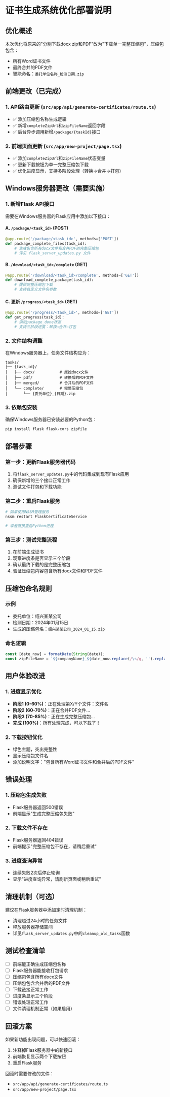 # 证书生成系统优化部署说明

## 优化概述

本次优化将原来的"分别下载docx zip和PDF"改为"下载单一完整压缩包"，压缩包包含：
- 所有Word证书文件
- 最终合并的PDF文件
- 智能命名：`委托单位名称_检测日期.zip`

## 前端更改（已完成）

### 1. API路由更新 (`src/app/api/generate-certificates/route.ts`)
- ✅ 添加压缩包名称生成逻辑
- ✅ 新增`completeZipUrl`和`zipFileName`返回字段
- ✅ 后台异步调用新增`/package/{taskId}`接口

### 2. 前端页面更新 (`src/app/new-project/page.tsx`)
- ✅ 添加`completeZipUrl`和`zipFileName`状态变量
- ✅ 更新下载按钮为单一完整压缩包下载
- ✅ 优化进度显示，支持多阶段处理（转换→合并→打包）

## Windows服务器更改（需要实施）

### 1. 新增Flask API接口

需要在Windows服务器的Flask应用中添加以下接口：

#### A. `/package/<task_id>` (POST)
```python
@app.route('/package/<task_id>', methods=['POST'])
def package_complete_files(task_id):
    # 生成包含所有docx文件和合并PDF的完整压缩包
    # 详见 flask_server_updates.py 文件
```

#### B. `/download/<task_id>/complete` (GET)
```python
@app.route('/download/<task_id>/complete', methods=['GET'])
def download_complete_package(task_id):
    # 提供完整压缩包下载
    # 支持自定义文件名参数
```

#### C. 更新 `/progress/<task_id>` (GET)
```python
@app.route('/progress/<task_id>', methods=['GET'])
def get_progress(task_id):
    # 添加package_done状态
    # 支持三阶段进度：转换→合并→打包
```

### 2. 文件结构调整

在Windows服务器上，任务文件结构应为：
```
tasks/
├── {task_id}/
│   ├── docx/           # 原始docx文件
│   ├── pdf/            # 转换后的PDF文件
│   ├── merged/         # 合并后的PDF文件
│   └── complete/       # 完整压缩包
│       └── {委托单位}_{日期}.zip
```

### 3. 依赖包安装

确保Windows服务器已安装必要的Python包：
```bash
pip install flask flask-cors zipfile
```

## 部署步骤

### 第一步：更新Flask服务器代码
1. 将`flask_server_updates.py`中的代码集成到现有Flask应用
2. 确保新增的三个接口正常工作
3. 测试文件打包和下载功能

### 第二步：重启Flask服务
```bash
# 如果使用NSSM管理服务
nssm restart FlaskCertificateService

# 或者直接重启Python进程
```

### 第三步：测试完整流程
1. 在前端生成证书
2. 观察进度条是否显示三个阶段
3. 确认最终下载的是完整压缩包
4. 验证压缩包内容包含所有docx文件和PDF文件

## 压缩包命名规则

### 示例
- 委托单位：绍兴某某公司
- 检测日期：2024年01月15日
- 生成的压缩包名：`绍兴某某公司_2024_01_15.zip`

### 命名逻辑
```javascript
const [date_now] = formatDate(String(date));
const zipFileName = `${companyName}_${date_now.replace(/\s/g, '').replace(/年|月|日/g, '_')}.zip`;
```

## 用户体验改进

### 1. 进度显示优化
- **阶段1 (0-60%)**：正在处理第X/Y个文件：文件名
- **阶段2 (60-70%)**：正在合并PDF文件...
- **阶段3 (70-85%)**：正在生成完整压缩包...
- **完成 (100%)**：所有处理完成，可以下载了！

### 2. 下载按钮优化
- 绿色主题，突出完整性
- 显示压缩包文件名
- 添加说明文字："包含所有Word证书文件和合并后的PDF文件"

## 错误处理

### 1. 压缩包生成失败
- Flask服务器返回500错误
- 前端显示"生成完整压缩包失败"

### 2. 下载文件不存在
- Flask服务器返回404错误
- 前端提示"完整压缩包不存在，请稍后重试"

### 3. 进度查询异常
- 连续失败2次后停止轮询
- 显示"进度查询异常，请刷新页面或稍后重试"

## 清理机制（可选）

建议在Flask服务器中添加定时清理机制：
- 清理超过24小时的任务文件
- 释放服务器存储空间
- 详见`flask_server_updates.py`中的`cleanup_old_tasks`函数

## 测试检查清单

- [ ] 前端能正确生成压缩包名称
- [ ] Flask服务器能接收打包请求
- [ ] 压缩包包含所有docx文件
- [ ] 压缩包包含合并后的PDF文件
- [ ] 下载链接正常工作
- [ ] 进度条显示三个阶段
- [ ] 错误处理正常工作
- [ ] 文件清理机制正常（如果启用）

## 回滚方案

如果新功能出现问题，可以快速回滚：
1. 注释掉Flask服务器中的新接口
2. 前端恢复显示两个下载按钮
3. 重启Flask服务

回滚时需要修改的文件：
- `src/app/api/generate-certificates/route.ts`
- `src/app/new-project/page.tsx` 